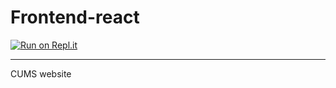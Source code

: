 # Frontend-react

[![Run on Repl.it](https://repl.it/badge/github/cusm-tech/Frontend-react)](https://repl.it/github/cusm-tech/Frontend-react)

---
 CUMS website
